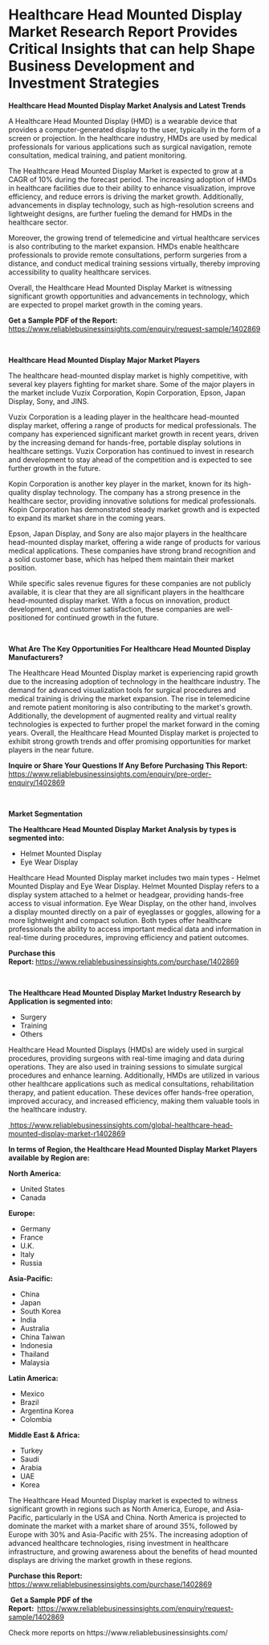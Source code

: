 <p><h1>Healthcare Head Mounted Display Market Research Report Provides Critical Insights that can help Shape Business Development and Investment Strategies</h1></p><p><strong>Healthcare Head Mounted Display Market Analysis and Latest Trends</strong></p>
<p><p>A Healthcare Head Mounted Display (HMD) is a wearable device that provides a computer-generated display to the user, typically in the form of a screen or projection. In the healthcare industry, HMDs are used by medical professionals for various applications such as surgical navigation, remote consultation, medical training, and patient monitoring.</p><p>The Healthcare Head Mounted Display Market is expected to grow at a CAGR of 10% during the forecast period. The increasing adoption of HMDs in healthcare facilities due to their ability to enhance visualization, improve efficiency, and reduce errors is driving the market growth. Additionally, advancements in display technology, such as high-resolution screens and lightweight designs, are further fueling the demand for HMDs in the healthcare sector.</p><p>Moreover, the growing trend of telemedicine and virtual healthcare services is also contributing to the market expansion. HMDs enable healthcare professionals to provide remote consultations, perform surgeries from a distance, and conduct medical training sessions virtually, thereby improving accessibility to quality healthcare services.</p><p>Overall, the Healthcare Head Mounted Display Market is witnessing significant growth opportunities and advancements in technology, which are expected to propel market growth in the coming years.</p></p>
<p><strong>Get a Sample PDF of the Report:&nbsp;</strong> <a href="https://www.reliablebusinessinsights.com/enquiry/request-sample/1402869">https://www.reliablebusinessinsights.com/enquiry/request-sample/1402869</a></p>
<p>&nbsp;</p>
<p><strong>Healthcare Head Mounted Display Major Market Players</strong></p>
<p><p>The healthcare head-mounted display market is highly competitive, with several key players fighting for market share. Some of the major players in the market include Vuzix Corporation, Kopin Corporation, Epson, Japan Display, Sony, and JINS.</p><p>Vuzix Corporation is a leading player in the healthcare head-mounted display market, offering a range of products for medical professionals. The company has experienced significant market growth in recent years, driven by the increasing demand for hands-free, portable display solutions in healthcare settings. Vuzix Corporation has continued to invest in research and development to stay ahead of the competition and is expected to see further growth in the future.</p><p>Kopin Corporation is another key player in the market, known for its high-quality display technology. The company has a strong presence in the healthcare sector, providing innovative solutions for medical professionals. Kopin Corporation has demonstrated steady market growth and is expected to expand its market share in the coming years.</p><p>Epson, Japan Display, and Sony are also major players in the healthcare head-mounted display market, offering a wide range of products for various medical applications. These companies have strong brand recognition and a solid customer base, which has helped them maintain their market position.</p><p>While specific sales revenue figures for these companies are not publicly available, it is clear that they are all significant players in the healthcare head-mounted display market. With a focus on innovation, product development, and customer satisfaction, these companies are well-positioned for continued growth in the future.</p></p>
<p>&nbsp;</p>
<p><strong>What Are The Key Opportunities For Healthcare Head Mounted Display Manufacturers?</strong></p>
<p><p>The Healthcare Head Mounted Display market is experiencing rapid growth due to the increasing adoption of technology in the healthcare industry. The demand for advanced visualization tools for surgical procedures and medical training is driving the market expansion. The rise in telemedicine and remote patient monitoring is also contributing to the market's growth. Additionally, the development of augmented reality and virtual reality technologies is expected to further propel the market forward in the coming years. Overall, the Healthcare Head Mounted Display market is projected to exhibit strong growth trends and offer promising opportunities for market players in the near future.</p></p>
<p><strong>Inquire or Share Your Questions If Any Before Purchasing This Report:</strong> <a href="https://www.reliablebusinessinsights.com/enquiry/pre-order-enquiry/1402869">https://www.reliablebusinessinsights.com/enquiry/pre-order-enquiry/1402869</a></p>
<p>&nbsp;</p>
<p><strong>Market Segmentation</strong></p>
<p><strong>The Healthcare Head Mounted Display Market Analysis by types is segmented into:</strong></p>
<p><ul><li>Helmet Mounted Display</li><li>Eye Wear Display</li></ul></p>
<p><p>Healthcare Head Mounted Display market includes two main types - Helmet Mounted Display and Eye Wear Display. Helmet Mounted Display refers to a display system attached to a helmet or headgear, providing hands-free access to visual information. Eye Wear Display, on the other hand, involves a display mounted directly on a pair of eyeglasses or goggles, allowing for a more lightweight and compact solution. Both types offer healthcare professionals the ability to access important medical data and information in real-time during procedures, improving efficiency and patient outcomes.</p></p>
<p><strong>Purchase this Report:&nbsp;</strong><a href="https://www.reliablebusinessinsights.com/purchase/1402869">https://www.reliablebusinessinsights.com/purchase/1402869</a></p>
<p>&nbsp;</p>
<p><strong>The Healthcare Head Mounted Display Market Industry Research by Application is segmented into:</strong></p>
<p><ul><li>Surgery</li><li>Training</li><li>Others</li></ul></p>
<p><p>Healthcare Head Mounted Displays (HMDs) are widely used in surgical procedures, providing surgeons with real-time imaging and data during operations. They are also used in training sessions to simulate surgical procedures and enhance learning. Additionally, HMDs are utilized in various other healthcare applications such as medical consultations, rehabilitation therapy, and patient education. These devices offer hands-free operation, improved accuracy, and increased efficiency, making them valuable tools in the healthcare industry.</p></p>
<p><a href="https://www.reliablebusinessinsights.com/global-healthcare-head-mounted-display-market-r1402869">&nbsp;https://www.reliablebusinessinsights.com/global-healthcare-head-mounted-display-market-r1402869</a></p>
<p><strong>In terms of Region, the Healthcare Head Mounted Display Market Players available by Region are:</strong></p>
<p>
    <p> <strong> North America: </strong>
        <ul>
            <li>United States</li>
            <li>Canada</li>
        </ul>
        </p> 
    <p> <strong> Europe: </strong>
        <ul>
            <li>Germany</li>
            <li>France</li>
            <li>U.K.</li>
            <li>Italy</li>
            <li>Russia</li>
        </ul>
        </p> 
    <p> <strong> Asia-Pacific: </strong>
        <ul>
            <li>China</li>
            <li>Japan</li>
            <li>South Korea</li>
            <li>India</li>
            <li>Australia</li>
            <li>China Taiwan</li>
            <li>Indonesia</li>
            <li>Thailand</li>
            <li>Malaysia</li>
        </ul>
        </p> 
    <p> <strong> Latin America: </strong>
        <ul>
            <li>Mexico</li>
            <li>Brazil</li>
            <li>Argentina Korea</li>
            <li>Colombia</li>
        </ul>
        </p> 
    <p> <strong> Middle East & Africa: </strong>
        <ul>
            <li>Turkey</li>
            <li>Saudi</li>
            <li>Arabia</li>
            <li>UAE</li>
            <li>Korea</li>
        </ul>
    </p>
    </p>
<p><p>The Healthcare Head Mounted Display market is expected to witness significant growth in regions such as North America, Europe, and Asia-Pacific, particularly in the USA and China. North America is projected to dominate the market with a market share of around 35%, followed by Europe with 30% and Asia-Pacific with 25%. The increasing adoption of advanced healthcare technologies, rising investment in healthcare infrastructure, and growing awareness about the benefits of head mounted displays are driving the market growth in these regions.</p></p>
<p><strong>Purchase this Report: </strong><a href="https://www.reliablebusinessinsights.com/purchase/1402869">https://www.reliablebusinessinsights.com/purchase/1402869</a></p>
<p>&nbsp;<strong>Get a Sample PDF of the Report:&nbsp;&nbsp;</strong><a href="https://www.reliablebusinessinsights.com/enquiry/request-sample/1402869">https://www.reliablebusinessinsights.com/enquiry/request-sample/1402869</a></p>
<p><strong></strong></p>
<p>Check more reports on https://www.reliablebusinessinsights.com/</p>